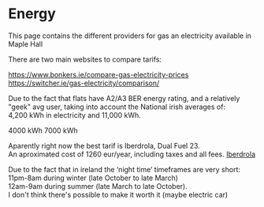 Energy
===
This page contains the different providers for gas an electricity available in Maple Hall

There are two main websites to compare tarifs:

https://www.bonkers.ie/compare-gas-electricity-prices
https://switcher.ie/gas-electricity/comparison/

Due to the fact that flats have A2/A3 BER energy rating, and a relatively "geek" avg user,
taking into account the National irish averages of:  
4,200 kWh in electricity and 11,000 kWh.

4000 kWh 
7000 kWh

Aparently right now the best tarif is Iberdrola, Dual Fuel 23.  
An aproximated cost of 1260 eur/year, including taxes and all fees. [Iberdrola](https://www.iberdrola.ie/quote/dual-fuel)


Due to the fact that in ireland the ‘night time’ timeframes are very short:
11pm-8am during winter (late October to late March)  
12am-9am during summer (late March to late October).  
I don't think there's possible to make it worth it (maybe electric car)

